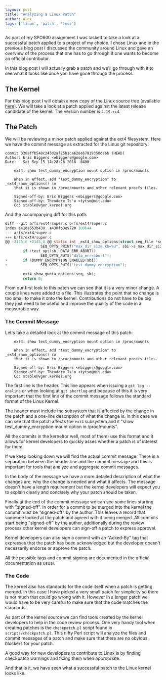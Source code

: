 ```yaml
---
layout: post
title: "Analyzing a Linux Patch"
author: Alex
tags: ['linux', 'patch', 'foss']
---
```

As part of my SPO600 assignment I was tasked to take a look at a successful patch applied
to a project of my choice. I chose Linux and in the previous blog post I discussed the community
around Linux and gave an overview of the process that one has to go through if one wants
to become an official contributor.

In this blog post I will actually grab a patch and we'll go through with it to see what it
looks like once you have gone through the process.

## The Kernel

For this blog post I will obtain a new copy of the Linux source tree
(available [here](https://git.kernel.org/pub/scm/linux/kernel/git/torvalds/linux.git)). We
will take a look at a patch applied against the latest release candidate of the kernel. The
version number is `4.19-rc4`.

## The Patch

We will be reviewing a minor patch applied against the ext4 filesystem. Here we have the commit message
as extracted for the Linux git repository:

```
commit 338affb548c243d2af25b1ca628e67819350de6b (HEAD)
Author: Eric Biggers <ebiggers@google.com>
Date:   Sat Sep 15 14:28:26 2018 -0400

    ext4: show test_dummy_encryption mount option in /proc/mounts

    When in effect, add "test_dummy_encryption" to _ext4_show_options() so
    that it is shown in /proc/mounts and other relevant procfs files.

    Signed-off-by: Eric Biggers <ebiggers@google.com>
    Signed-off-by: Theodore Ts'o <tytso@mit.edu>
    Cc: stable@vger.kernel.org
```

And the accompanying diff for this path:

```c
diff --git a/fs/ext4/super.c b/fs/ext4/super.c
index e41da553b430..a430fb3e9720 100644
--- a/fs/ext4/super.c
+++ b/fs/ext4/super.c
@@ -2145,6 +2145,8 @@ static int _ext4_show_options(struct seq_file *seq, struct super_block *sb,
                SEQ_OPTS_PRINT("max_dir_size_kb=%u", sbi->s_max_dir_size_kb);
        if (test_opt(sb, DATA_ERR_ABORT))
                SEQ_OPTS_PUTS("data_err=abort");
+       if (DUMMY_ENCRYPTION_ENABLED(sbi))
+               SEQ_OPTS_PUTS("test_dummy_encryption");

        ext4_show_quota_options(seq, sb);
        return 0;
```

From our first look to this patch we can see that it is a very minor change. A couple lines were
added to a file. This illustrates the point that no change is too small to make it onto the kernel.
Contributions do not have to be big they just need to be useful and improve the quality of the code
in a measurable way.

### The Commit Message

Let's take a detailed look at the commit message of this patch:

```
    ext4: show test_dummy_encryption mount option in /proc/mounts

    When in effect, add "test_dummy_encryption" to _ext4_show_options() so
    that it is shown in /proc/mounts and other relevant procfs files.

    Signed-off-by: Eric Biggers <ebiggers@google.com>
    Signed-off-by: Theodore Ts'o <tytso@mit.edu>
    Cc: stable@vger.kernel.org
```

The first line is the header. This line appears when issuing a `git log --oneline` or when looking
at `git shortlog` and because of this it is very important that the first line of the commit message 
follows the standard format of the Linux Kernel.

The header must include the subsystem that is affected by the change in the patch and a one-line 
description of what the change is. In this case we can see that the patch affects the `ext4` subsystem
and it "show test_dummy_encryption mount option in /proc/mounts". 

All the commits in the kernel(or well, most of them) use this format and it allows for kernel developers
to quickly asses whether a patch is of interest for them.

If we keep looking down we will find the actual commit message. There is a separation between the header line
and the commit message and this is important for tools that analyze and aggregate commit messages.

In the body of the message we have a more detailed description of what the changes are, why the change is needed
and what it affects. The message doesn't have a length requirement but the kernel developers will expect you
to explain clearly and concisely why your patch should be taken.

Finally at the end of the commit message we can see some lines starting with "signed-off". In order for a commit
to be merged into the kernel the commit must be "signed-off" by the author. This leaves a record that someone
looked at the patch and agreed with it being merged. All commits start being "signed-off" by the author,
additionally during the review process other kernel developers can sign-off a patch to express approval.

Kernel developers can also sign a commit with an "Acked-By" tag that expresses that the patch has been acknowledged
but the developer doesn't necessarily endorse or approve the patch.

All the possible tags and commit signing are documented in the official documentation as usual.

### The Code

The kernel also has standards for the code itself when a patch is getting merged. In this case I have picked
a very small patch for simplicity so there is not much that could go wrong with it. However in a longer patch
we would have to be very careful to make sure that the code matches the standards.

As part of the kernel source we can find tools created by the kernel developers to help in the code review
process. One very handy tool when creating patches is the `checkpatch.pl` script found in `scripts/checkpatch.pl`.
This nifty Perl script will analyze the files and commit messages of a patch and make sure that there are no obvious
blockers for your patch.

A good way for new developers to contribute to Linux is by finding checkpatch warnings and fixing them when appropriate.


And that is it, we have seen what a successful patch to the Linux kernel looks like.
